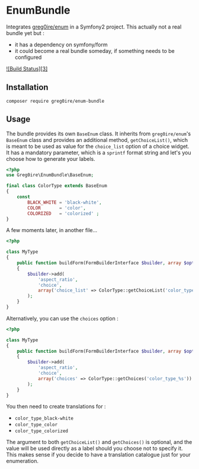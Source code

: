 # EnumBundle

Integrates [greg0ire/enum][1] in a Symfony2 project. This actually not a real bundle
yet but :

- it has a dependency on symfony/form
- it could become a real bundle someday, if something needs to be configured

[![Build Status][3]](https://travis-ci.org/greg0ire/enum-bundle)

## Installation

    composer require greg0ire/enum-bundle

## Usage

The bundle provides its own `BaseEnum` class. It inherits from `greg0ire/enum`'s
`BaseEnum` class and provides an additional method, `getChoiceList()`, which
is meant to be used as value for the `choice_list` option of a choice widget.
It has a mandatory parameter, which is a `sprintf` format string and let's you choose
how to generate your labels.

```php
<?php
use Greg0ire\EnumBundle\BaseEnum;

final class ColorType extends BaseEnum
{
    const
        BLACK_WHITE = 'black-white',
        COLOR       = 'color',
        COLORIZED   = 'colorized' ;
}
```

A few moments later, in another file…

```php
<?php

class MyType
{
    public function buildForm(FormBuilderInterface $builder, array $options)
    {
        $builder->add(
            'aspect_ratio',
            'choice',
            array('choice_list' => ColorType::getChoiceList('color_type_%s'))
        );
    }
}
```

Alternatively, you can use the `choices` option :

```php
<?php

class MyType
{
    public function buildForm(FormBuilderInterface $builder, array $options)
    {
        $builder->add(
            'aspect_ratio',
            'choice',
            array('choices' => ColorType::getChoices('color_type_%s'))
        );
    }
}
```

You then need to create translations for :

- `color_type_black-white`
- `color_type_color`
- `color_type_colorized`

The argument to both `getChoiceList()` and `getChoices()` is optional, and the
value will be used directly as a label should you choose not to specify it.
This makes sense if you decide to have a translation catalogue just for your
enumeration.

[1]: https://packagist.org/packages/greg0ire/enum
[2]: https://travis-ci.org/greg0ire/enum-bundle.svg?branch=master

